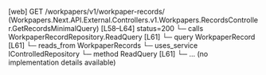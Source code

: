 [web] GET /workpapers/v1/workpaper-records/  (Workpapers.Next.API.External.Controllers.v1.Workpapers.RecordsController.GetRecordsMinimalQuery)  [L58–L64] status=200
  └─ calls WorkpaperRecordRepository.ReadQuery [L61]
  └─ query WorkpaperRecord [L61]
    └─ reads_from WorkpaperRecords
  └─ uses_service IControlledRepository<WorkpaperRecord>
    └─ method ReadQuery [L61]
      └─ ... (no implementation details available)

